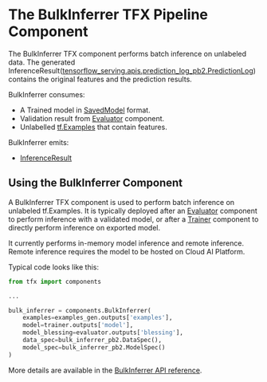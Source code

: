 # The BulkInferrer TFX Pipeline Component

The BulkInferrer TFX component performs batch inference on unlabeled data. The
generated
InferenceResult([tensorflow_serving.apis.prediction_log_pb2.PredictionLog](https://github.com/tensorflow/serving/blob/master/tensorflow_serving/apis/prediction_log.proto))
contains the original features and the prediction results.

BulkInferrer consumes:

*   A Trained model in
    [SavedModel](https://www.tensorflow.org/guide/saved_model.md) format.
*   Validation result from
    [Evaluator](https://www.tensorflow.org/tfx/guide/evaluator.md) component.
*   Unlabelled
    [tf.Examples](https://www.tensorflow.org/tutorials/load_data/tfrecord.md)
    that contain features.

BulkInferrer emits:

*   [InferenceResult](https://github.com/tensorflow/tfx/blob/master/tfx/types/standard_artifacts.py)

## Using the BulkInferrer Component

A BulkInferrer TFX component is used to perform batch inference on unlabeled
tf.Examples. It is typically deployed after an
[Evaluator](https://www.tensorflow.org/tfx/guide/evaluator.md) component to
perform inference with a validated model, or after a
[Trainer](https://www.tensorflow.org/tfx/guide/trainer.md) component to directly
perform inference on exported model.

It currently performs in-memory model inference and remote inference.
Remote inference requires the model to be hosted on Cloud AI Platform.

Typical code looks like this:

```python
from tfx import components

...

bulk_inferrer = components.BulkInferrer(
    examples=examples_gen.outputs['examples'],
    model=trainer.outputs['model'],
    model_blessing=evaluator.outputs['blessing'],
    data_spec=bulk_inferrer_pb2.DataSpec(),
    model_spec=bulk_inferrer_pb2.ModelSpec()
)
```

More details are available in the
[BulkInferrer API reference](https://www.tensorflow.org/tfx/api_docs/python/tfx/components/BulkInferrer).
